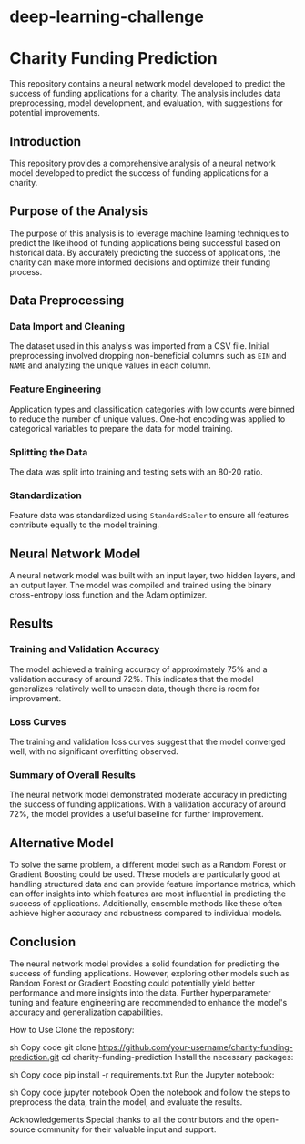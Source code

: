 # deep-learning-challenge
# Charity Funding Prediction

This repository contains a neural network model developed to predict the success of funding applications for a charity. The analysis includes data preprocessing, model development, and evaluation, with suggestions for potential improvements.

## Introduction
This repository provides a comprehensive analysis of a neural network model developed to predict the success of funding applications for a charity.

## Purpose of the Analysis
The purpose of this analysis is to leverage machine learning techniques to predict the likelihood of funding applications being successful based on historical data. By accurately predicting the success of applications, the charity can make more informed decisions and optimize their funding process.

## Data Preprocessing

### Data Import and Cleaning
The dataset used in this analysis was imported from a CSV file. Initial preprocessing involved dropping non-beneficial columns such as `EIN` and `NAME` and analyzing the unique values in each column.

### Feature Engineering
Application types and classification categories with low counts were binned to reduce the number of unique values. One-hot encoding was applied to categorical variables to prepare the data for model training.

### Splitting the Data
The data was split into training and testing sets with an 80-20 ratio.

### Standardization
Feature data was standardized using `StandardScaler` to ensure all features contribute equally to the model training.

## Neural Network Model
A neural network model was built with an input layer, two hidden layers, and an output layer. The model was compiled and trained using the binary cross-entropy loss function and the Adam optimizer.

## Results

### Training and Validation Accuracy
The model achieved a training accuracy of approximately 75% and a validation accuracy of around 72%. This indicates that the model generalizes relatively well to unseen data, though there is room for improvement.

### Loss Curves
The training and validation loss curves suggest that the model converged well, with no significant overfitting observed.

### Summary of Overall Results
The neural network model demonstrated moderate accuracy in predicting the success of funding applications. With a validation accuracy of around 72%, the model provides a useful baseline for further improvement.

## Alternative Model
To solve the same problem, a different model such as a Random Forest or Gradient Boosting could be used. These models are particularly good at handling structured data and can provide feature importance metrics, which can offer insights into which features are most influential in predicting the success of applications. Additionally, ensemble methods like these often achieve higher accuracy and robustness compared to individual models.

## Conclusion
The neural network model provides a solid foundation for predicting the success of funding applications. However, exploring other models such as Random Forest or Gradient Boosting could potentially yield better performance and more insights into the data. Further hyperparameter tuning and feature engineering are recommended to enhance the model's accuracy and generalization capabilities.

How to Use
Clone the repository:

sh
Copy code
git clone https://github.com/your-username/charity-funding-prediction.git
cd charity-funding-prediction
Install the necessary packages:

sh
Copy code
pip install -r requirements.txt
Run the Jupyter notebook:

sh
Copy code
jupyter notebook
Open the notebook and follow the steps to preprocess the data, train the model, and evaluate the results.

Acknowledgements
Special thanks to all the contributors and the open-source community for their valuable input and support.
